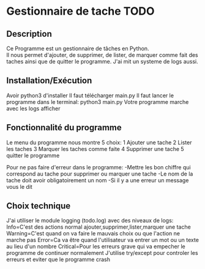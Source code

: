 # Gestionnaire de tache TODO

## Description
Ce Programme est un gestionnaire de tâches en Python.  
Il nous permet d'ajouter, de supprimer, de lister, de marquer comme fait des taches ainsi que de quitter le programme.
J'ai mit un systeme de logs aussi.

## Installation/Exécution
Avoir python3 d'installer
Il faut télécharger main.py
Il faut lancer le programme dans le terminal:
python3 main.py
Votre programme marche avec les logs afficher

## Fonctionnalité du programme
Le menu du programme nous montre 5 choix:
1 Ajouter une tache
2 Lister les taches
3 Marquer les taches comme faite
4 Supprimer une tache
5 quitter le programme

Pour ne pas faire d'erreur dans le programme:
-Mettre les bon chiffre qui correspond au tache pour supprimer ou marquer une tache
-Le nom de la tache doit avoir obligatoirement un nom
-Si il y a une erreur un message vous le dit

## Choix technique
J'ai utiliser le module logging (todo.log) avec des niveaux de logs:
Info=C'est des actions normal ajouter,supprimer,lister,marquer une tache
Warning=C'est quand on va faire le mauvais choix ou que l'action ne marche pas
Error=Ca va être quand l'utilisateur va entrer un mot ou un texte au lieu d'un nombre
Critical=Pour les erreurs grave qui va empecher le programme de continuer normalement
J'utilise try/except pour controler les erreurs et eviter que le programme crash


